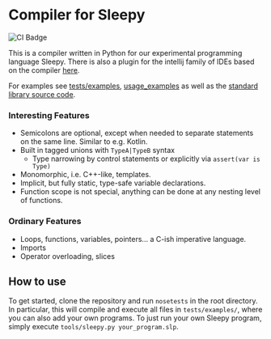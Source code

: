 # Compiler for Sleepy

![CI Badge](https://github.com/Zettelkasten/sleepy/actions/workflows/main.yml/badge.svg)

This is a compiler written in Python for our experimental programming language Sleepy.
There is also a plugin for the intellij family of IDEs based on the compiler [here](https://github.com/leanderBehr/SleepyLangSupport).

For examples see [tests/examples](https://github.com/Zettelkasten/sleepy/tree/main/tests/examples), [usage_examples](https://github.com/Zettelkasten/sleepy/tree/main/usage_examples) as well as the [standard library source code](https://github.com/Zettelkasten/sleepy/blob/main/sleepy/std/lib/list.slp).

### Interesting Features
* Semicolons are optional, except when needed to separate statements on the same line. Similar to e.g. Kotlin.
* Built in tagged unions with `TypeA|TypeB` syntax
   - Type narrowing by control statements or explicitly via `assert(var is Type)`
* Monomorphic, i.e. C++-like, templates.
* Implicit, but fully static, type-safe variable declarations.
* Function scope is not special, anything can be done at any nesting level of functions.

### Ordinary Features
* Loops, functions, variables, pointers... a C-ish imperative language.
* Imports
* Operator overloading, slices

## How to use
To get started, clone the repository and run `nosetests` in the root directory.
In particular, this will compile and execute all files in `tests/examples/`, where you can also add your own programs.
To just run your own Sleepy program, simply execute `tools/sleepy.py your_program.slp`.
